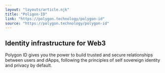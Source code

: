 ```yaml
---
layout: "layouts/article.njk"
title: "Poligon-ID"
link: "https://polygon.technology/polygon-id"
source: "https://polygon.technology/polygon-id"
---
```


<h2>Identity infrastructure
for Web3</h2>

Polygon ID gives you the power to build trusted and secure relationships between users and dApps, following the principles of self sovereign identity and privacy by default.